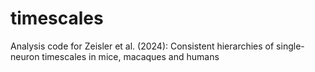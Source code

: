 # timescales
Analysis code for Zeisler et al. (2024): Consistent hierarchies of single-neuron timescales in mice, macaques and humans
